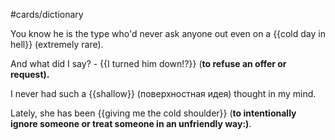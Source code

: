 #cards/dictionary 

You know he is the type who'd never ask anyone out even on a {{cold day in hell}} (extremely rare). <!--SR:!2024-02-16,20,252-->

And what did I say? - {{I turned him down!?}} (**to refuse an offer or request).** <!--SR:!2024-03-15,48,290--> 

I never had such a {{shallow}} (поверхностная идея) thought in my mind.

Lately, she has been {{giving me the cold shoulder}} (**to intentionally ignore someone or treat someone in an unfriendly way:)**. <!--SR:!2024-02-11,8,255-->